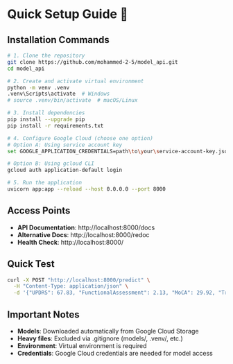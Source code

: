 # Quick Setup Guide 🚀

## Installation Commands

```bash
# 1. Clone the repository
git clone https://github.com/mohammed-2-5/model_api.git
cd model_api

# 2. Create and activate virtual environment
python -m venv .venv
.venv\Scripts\activate  # Windows
# source .venv/bin/activate  # macOS/Linux

# 3. Install dependencies
pip install --upgrade pip
pip install -r requirements.txt

# 4. Configure Google Cloud (choose one option)
# Option A: Using service account key
set GOOGLE_APPLICATION_CREDENTIALS=path\to\your\service-account-key.json

# Option B: Using gcloud CLI
gcloud auth application-default login

# 5. Run the application
uvicorn app:app --reload --host 0.0.0.0 --port 8000
```

## Access Points

- **API Documentation**: http://localhost:8000/docs
- **Alternative Docs**: http://localhost:8000/redoc
- **Health Check**: http://localhost:8000/

## Quick Test

```bash
curl -X POST "http://localhost:8000/predict" \
  -H "Content-Type: application/json" \
  -d '{"UPDRS": 67.83, "FunctionalAssessment": 2.13, "MoCA": 29.92, "Tremor": 1, "Rigidity": 0, "Bradykinesia": 0, "Age": 70, "AlcoholConsumption": 2.24, "BMI": 15.36, "SleepQuality": 9.93, "DietQuality": 6.49, "CholesterolTriglycerides": 395.66}'
```

## Important Notes

- **Models**: Downloaded automatically from Google Cloud Storage
- **Heavy files**: Excluded via .gitignore (models/, .venv/, etc.)
- **Environment**: Virtual environment is required
- **Credentials**: Google Cloud credentials are needed for model access 